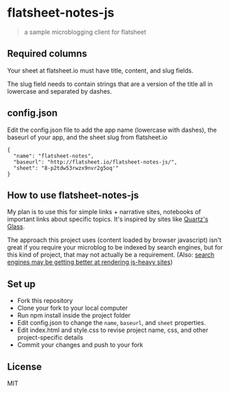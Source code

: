 # flatsheet-notes-js
> a sample microblogging client for flatsheet

## Required columns

Your sheet at flatsheet.io must have title, content, and slug fields.

The slug field needs to contain strings that are a version of the title all in lowercase and separated by dashes.

## config.json

Edit the config.json file to add the app name (lowercase with dashes), the baseurl of your app, and the sheet slug from flatsheet.io

```
{
  "name": "flatsheet-notes",
  "baseurl": "http://flatsheet.io/flatsheet-notes-js/",
  "sheet": "8-p2tdw53rwzx9nvr2g5oq'"
}
```

## How to use flatsheet-notes-js

My plan is to use this for simple links + narrative sites, notebooks of important links about specific topics. It's inspired by sites like [Quartz's Glass](http://glass.qz.com/).

The approach this project uses (content loaded by browser javascript) isn't great if you require your microblog to be indexed by search engines, but for this kind of project, that may not actually be a requirement. (Also: [search engines may be getting better at rendering js-heavy sites](http://googlewebmastercentral.blogspot.de/2014/05/understanding-web-pages-better.html))

## Set up
- Fork this repository
- Clone your fork to your local computer
- Run npm install inside the project folder
- Edit config.json to change the `name`, `baseurl`, and `sheet` properties.
- Edit index.html and style.css to revise project name, css, and other project-specific details
- Commit your changes and push to your fork

## License
MIT